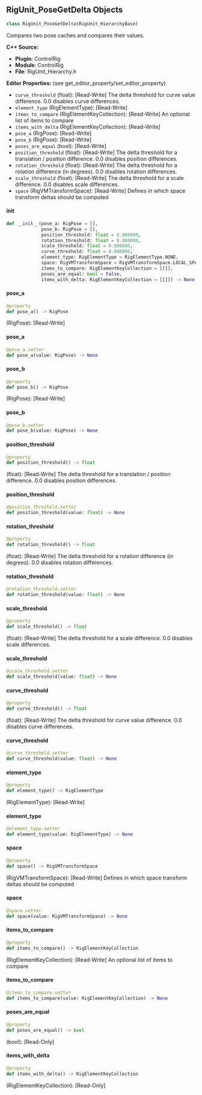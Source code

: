 ## RigUnit_PoseGetDelta Objects

```python
class RigUnit_PoseGetDelta(RigUnit_HierarchyBase)
```

Compares two pose caches and compares their values.

**C++ Source:**

- **Plugin**: ControlRig
- **Module**: ControlRig
- **File**: RigUnit_Hierarchy.h

**Editor Properties:** (see get_editor_property/set_editor_property)

- ``curve_threshold`` (float):  [Read-Write] The delta threshold for curve value difference. 0.0 disables curve differences.
- ``element_type`` (RigElementType):  [Read-Write]
- ``items_to_compare`` (RigElementKeyCollection):  [Read-Write] An optional list of items to compare
- ``items_with_delta`` (RigElementKeyCollection):  [Read-Write]
- ``pose_a`` (RigPose):  [Read-Write]
- ``pose_b`` (RigPose):  [Read-Write]
- ``poses_are_equal`` (bool):  [Read-Write]
- ``position_threshold`` (float):  [Read-Write] The delta threshold for a translation / position difference. 0.0 disables position differences.
- ``rotation_threshold`` (float):  [Read-Write] The delta threshold for a rotation difference (in degrees). 0.0 disables rotation differences.
- ``scale_threshold`` (float):  [Read-Write] The delta threshold for a scale difference. 0.0 disables scale differences.
- ``space`` (RigVMTransformSpace):  [Read-Write] Defines in which space transform deltas should be computed

<a id="unreal.RigUnit_PoseGetDelta.__init__"></a>

#### __init__

```python
def __init__(pose_a: RigPose = [],
             pose_b: RigPose = [],
             position_threshold: float = 0.000000,
             rotation_threshold: float = 0.000000,
             scale_threshold: float = 0.000000,
             curve_threshold: float = 0.000000,
             element_type: RigElementType = RigElementType.NONE,
             space: RigVMTransformSpace = RigVMTransformSpace.LOCAL_SPACE,
             items_to_compare: RigElementKeyCollection = [[]],
             poses_are_equal: bool = False,
             items_with_delta: RigElementKeyCollection = [[]]) -> None
```

<a id="unreal.RigUnit_PoseGetDelta.pose_a"></a>

#### pose_a

```python
@property
def pose_a() -> RigPose
```

(RigPose):  [Read-Write]

<a id="unreal.RigUnit_PoseGetDelta.pose_a"></a>

#### pose_a

```python
@pose_a.setter
def pose_a(value: RigPose) -> None
```

<a id="unreal.RigUnit_PoseGetDelta.pose_b"></a>

#### pose_b

```python
@property
def pose_b() -> RigPose
```

(RigPose):  [Read-Write]

<a id="unreal.RigUnit_PoseGetDelta.pose_b"></a>

#### pose_b

```python
@pose_b.setter
def pose_b(value: RigPose) -> None
```

<a id="unreal.RigUnit_PoseGetDelta.position_threshold"></a>

#### position_threshold

```python
@property
def position_threshold() -> float
```

(float):  [Read-Write] The delta threshold for a translation / position difference. 0.0 disables position differences.

<a id="unreal.RigUnit_PoseGetDelta.position_threshold"></a>

#### position_threshold

```python
@position_threshold.setter
def position_threshold(value: float) -> None
```

<a id="unreal.RigUnit_PoseGetDelta.rotation_threshold"></a>

#### rotation_threshold

```python
@property
def rotation_threshold() -> float
```

(float):  [Read-Write] The delta threshold for a rotation difference (in degrees). 0.0 disables rotation differences.

<a id="unreal.RigUnit_PoseGetDelta.rotation_threshold"></a>

#### rotation_threshold

```python
@rotation_threshold.setter
def rotation_threshold(value: float) -> None
```

<a id="unreal.RigUnit_PoseGetDelta.scale_threshold"></a>

#### scale_threshold

```python
@property
def scale_threshold() -> float
```

(float):  [Read-Write] The delta threshold for a scale difference. 0.0 disables scale differences.

<a id="unreal.RigUnit_PoseGetDelta.scale_threshold"></a>

#### scale_threshold

```python
@scale_threshold.setter
def scale_threshold(value: float) -> None
```

<a id="unreal.RigUnit_PoseGetDelta.curve_threshold"></a>

#### curve_threshold

```python
@property
def curve_threshold() -> float
```

(float):  [Read-Write] The delta threshold for curve value difference. 0.0 disables curve differences.

<a id="unreal.RigUnit_PoseGetDelta.curve_threshold"></a>

#### curve_threshold

```python
@curve_threshold.setter
def curve_threshold(value: float) -> None
```

<a id="unreal.RigUnit_PoseGetDelta.element_type"></a>

#### element_type

```python
@property
def element_type() -> RigElementType
```

(RigElementType):  [Read-Write]

<a id="unreal.RigUnit_PoseGetDelta.element_type"></a>

#### element_type

```python
@element_type.setter
def element_type(value: RigElementType) -> None
```

<a id="unreal.RigUnit_PoseGetDelta.space"></a>

#### space

```python
@property
def space() -> RigVMTransformSpace
```

(RigVMTransformSpace):  [Read-Write] Defines in which space transform deltas should be computed

<a id="unreal.RigUnit_PoseGetDelta.space"></a>

#### space

```python
@space.setter
def space(value: RigVMTransformSpace) -> None
```

<a id="unreal.RigUnit_PoseGetDelta.items_to_compare"></a>

#### items_to_compare

```python
@property
def items_to_compare() -> RigElementKeyCollection
```

(RigElementKeyCollection):  [Read-Write] An optional list of items to compare

<a id="unreal.RigUnit_PoseGetDelta.items_to_compare"></a>

#### items_to_compare

```python
@items_to_compare.setter
def items_to_compare(value: RigElementKeyCollection) -> None
```

<a id="unreal.RigUnit_PoseGetDelta.poses_are_equal"></a>

#### poses_are_equal

```python
@property
def poses_are_equal() -> bool
```

(bool):  [Read-Only]

<a id="unreal.RigUnit_PoseGetDelta.items_with_delta"></a>

#### items_with_delta

```python
@property
def items_with_delta() -> RigElementKeyCollection
```

(RigElementKeyCollection):  [Read-Only]

<a id="unreal.RigUnit_PoseGetTransform"></a>
